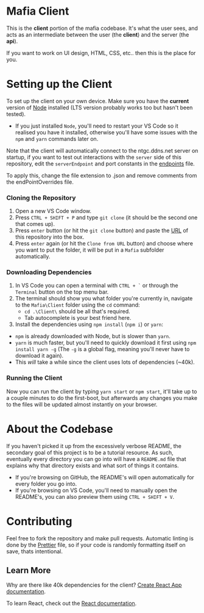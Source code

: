 # Mafia Client

This is the **client** portion of the mafia codebase. It's what the user sees, and acts as an intermediate between the user (the **client**) and the server (the **api**).

If you want to work on UI design, HTML, CSS, etc.. then this is the place for you.

# Setting up the Client

To set up the client on your own device.
Make sure you have the **current** version of [Node](https://nodejs.org/en/) installed (LTS version probably works too but hasn't been tested).

-   If you just installed `Node`, you'll need to restart your VS Code so it realised you have it installed, otherwise you'll have some issues with the `npm` and `yarn` commands later on.

Note that the client will automatically connect to the ntgc.ddns.net server on startup, if you want to test out interactions with the `server` side of this repository, edit the `serverEndpoint` and port constants in the [endpoints](./src/config/endPointOverrides.jsonc) file. 

To apply this, change the file extension to .json and remove comments from the endPointOverrides file.

### Cloning the Repository

1. Open a new VS Code window.
2. Press `CTRL + SHIFT + P` and type `git clone` (it should be the second one that comes up).
3. Press `enter` button (or hit the `git clone` button) and paste the [URL](https://github.com/NachoToast/Mafia) of this repository into the box.
4. Press `enter` again (or hit the `Clone from URL` button) and choose where you want to put the folder, it will be put in a `Mafia` subfolder automatically.

### Downloading Dependencies

1. In VS Code you can open a terminal with `` CTRL + ` `` or through the `Terminal` button on the top menu bar.
2. The terminal should show you what folder you're currently in, navigate to the `Mafia\Client` folder using the `cd` command:
    - `cd .\Client\` should be all that's required.
    - Tab autocomplete is your best friend here.
3. Install the dependencies using `npm install` (`npm i`) or `yarn`:

-   `npm` is already downloaded with Node, but is slower than `yarn`.
-   `yarn` is much faster, but you'll need to quickly download it first using `npm install yarn -g` (The `-g` is a global flag, meaning you'll never have to download it again).
-   This _will_ take a while since the client uses lots of dependencies (~40k).

### Running the Client

Now you can run the client by typing `yarn start` or `npm start`, it'll take up to a couple minutes to do the first-boot, but afterwards any changes you make to the files will be updated almost instantly on your browser.

# About the Codebase

If you haven't picked it up from the excessively verbose README, the secondary goal of this project is to be a tutorial resource. As such, eventually every directory you can go into will have a `README.md` file that explains why that directory exists and what sort of things it contains.

-   If you're browsing on GitHub, the README's will open automatically for every folder you go into.
-   If you're browsing on VS Code, you'll need to manually open the README's, you can also preview them using `CTRL + SHIFT + V`.

# Contributing

Feel free to fork the repository and make pull requests. Automatic linting is done by the [Prettier](../.prettierrc.js) file, so if your code is randomly formatting itself on save, thats intentional.

## Learn More

Why are there like 40k dependencies for the client? [Create React App documentation](https://facebook.github.io/create-react-app/docs/getting-started).

To learn React, check out the [React documentation](https://reactjs.org/).
